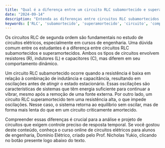 ```yaml
---
title: "Qual é a diferença entre um circuito RLC subamortecido e superamortecido?"
date: "2024-09-14"
description: "Entenda as diferenças entre circuitos RLC subamortecidos e superamortecidos e suas implicações no comportamento dos circuitos de segunda ordem."
keywords: ['RLC', 'subamortecido', 'superamortecido', 'circuito', 'comportamento', 'engenharia']
---
```


Os circuitos RLC de segunda ordem são fundamentais no estudo de circuitos elétricos, especialmente em cursos de engenharia. Uma dúvida comum entre os estudantes é a diferença entre circuitos RLC subamortecidos e superamortecidos. Ambos os tipos de circuitos envolvem resistores (R), indutores (L) e capacitores (C), mas diferem em seu comportamento dinâmico.

Um circuito RLC subamortecido ocorre quando a resistência é baixa em relação à combinação de indutância e capacitância, resultando em oscilações antes de atingir o estado estacionário. Essas oscilações são características de sistemas que têm energia suficiente para continuar a vibrar, mesmo após a remoção de uma fonte externa. Por outro lado, um circuito RLC superamortecido tem uma resistência alta, o que impede oscilações. Nesse caso, o sistema retorna ao equilíbrio sem oscilar, mas de forma mais lenta do que em um circuito criticamente amortecido.

Compreender essas diferenças é crucial para a análise e projeto de circuitos que exigem controle preciso de resposta temporal. Se você gostou deste conteúdo, conheça o curso online de circuitos elétricos para alunos de engenharia, Domínio Elétrico, criado pelo Prof. Nicholas Yukio, clicando no botão presente logo abaixo do texto.